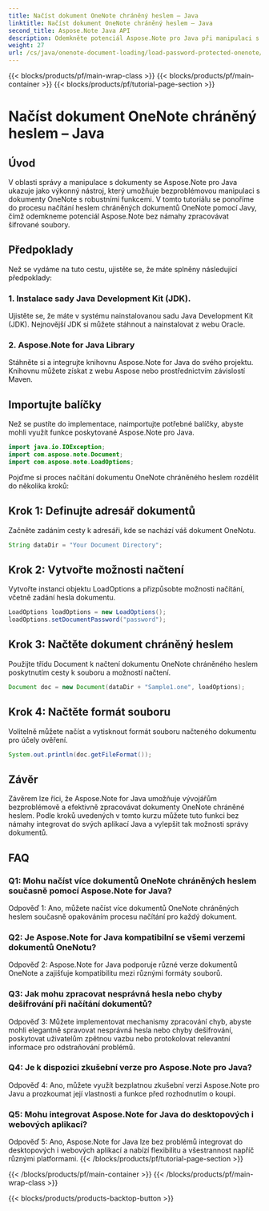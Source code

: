 ```yaml
---
title: Načíst dokument OneNote chráněný heslem – Java
linktitle: Načíst dokument OneNote chráněný heslem – Java
second_title: Aspose.Note Java API
description: Odemkněte potenciál Aspose.Note pro Java při manipulaci s dokumenty OneNote chráněnými heslem bez námahy. Zvyšte úroveň správy dokumentů Java pomocí Aspose.Note.
weight: 27
url: /cs/java/onenote-document-loading/load-password-protected-onenote/
---
```


{{< blocks/products/pf/main-wrap-class >}}
{{< blocks/products/pf/main-container >}}
{{< blocks/products/pf/tutorial-page-section >}}

# Načíst dokument OneNote chráněný heslem – Java

## Úvod

V oblasti správy a manipulace s dokumenty se Aspose.Note pro Java ukazuje jako výkonný nástroj, který umožňuje bezproblémovou manipulaci s dokumenty OneNote s robustními funkcemi. V tomto tutoriálu se ponoříme do procesu načítání heslem chráněných dokumentů OneNote pomocí Javy, čímž odemkneme potenciál Aspose.Note bez námahy zpracovávat šifrované soubory.

## Předpoklady

Než se vydáme na tuto cestu, ujistěte se, že máte splněny následující předpoklady:

### 1. Instalace sady Java Development Kit (JDK).

Ujistěte se, že máte v systému nainstalovanou sadu Java Development Kit (JDK). Nejnovější JDK si můžete stáhnout a nainstalovat z webu Oracle.

### 2. Aspose.Note for Java Library

Stáhněte si a integrujte knihovnu Aspose.Note for Java do svého projektu. Knihovnu můžete získat z webu Aspose nebo prostřednictvím závislostí Maven.

## Importujte balíčky

Než se pustíte do implementace, naimportujte potřebné balíčky, abyste mohli využít funkce poskytované Aspose.Note pro Java.

```java
import java.io.IOException;
import com.aspose.note.Document;
import com.aspose.note.LoadOptions;
```

Pojďme si proces načítání dokumentu OneNote chráněného heslem rozdělit do několika kroků:

## Krok 1: Definujte adresář dokumentů

Začněte zadáním cesty k adresáři, kde se nachází váš dokument OneNotu.

```java
String dataDir = "Your Document Directory";
```

## Krok 2: Vytvořte možnosti načtení

Vytvořte instanci objektu LoadOptions a přizpůsobte možnosti načítání, včetně zadání hesla dokumentu.

```java
LoadOptions loadOptions = new LoadOptions();
loadOptions.setDocumentPassword("password");
```

## Krok 3: Načtěte dokument chráněný heslem

Použijte třídu Document k načtení dokumentu OneNote chráněného heslem poskytnutím cesty k souboru a možností načtení.

```java
Document doc = new Document(dataDir + "Sample1.one", loadOptions);
```

## Krok 4: Načtěte formát souboru

Volitelně můžete načíst a vytisknout formát souboru načteného dokumentu pro účely ověření.

```java
System.out.println(doc.getFileFormat());
```

## Závěr

Závěrem lze říci, že Aspose.Note for Java umožňuje vývojářům bezproblémově a efektivně zpracovávat dokumenty OneNote chráněné heslem. Podle kroků uvedených v tomto kurzu můžete tuto funkci bez námahy integrovat do svých aplikací Java a vylepšit tak možnosti správy dokumentů.

## FAQ

### Q1: Mohu načíst více dokumentů OneNote chráněných heslem současně pomocí Aspose.Note for Java?

Odpověď 1: Ano, můžete načíst více dokumentů OneNote chráněných heslem současně opakováním procesu načítání pro každý dokument.

### Q2: Je Aspose.Note for Java kompatibilní se všemi verzemi dokumentů OneNotu?

Odpověď 2: Aspose.Note for Java podporuje různé verze dokumentů OneNote a zajišťuje kompatibilitu mezi různými formáty souborů.

### Q3: Jak mohu zpracovat nesprávná hesla nebo chyby dešifrování při načítání dokumentů?

Odpověď 3: Můžete implementovat mechanismy zpracování chyb, abyste mohli elegantně spravovat nesprávná hesla nebo chyby dešifrování, poskytovat uživatelům zpětnou vazbu nebo protokolovat relevantní informace pro odstraňování problémů.

### Q4: Je k dispozici zkušební verze pro Aspose.Note pro Java?

Odpověď 4: Ano, můžete využít bezplatnou zkušební verzi Aspose.Note pro Javu a prozkoumat její vlastnosti a funkce před rozhodnutím o koupi.

### Q5: Mohu integrovat Aspose.Note for Java do desktopových i webových aplikací?

Odpověď 5: Ano, Aspose.Note for Java lze bez problémů integrovat do desktopových i webových aplikací a nabízí flexibilitu a všestrannost napříč různými platformami.
{{< /blocks/products/pf/tutorial-page-section >}}

{{< /blocks/products/pf/main-container >}}
{{< /blocks/products/pf/main-wrap-class >}}

{{< blocks/products/products-backtop-button >}}
